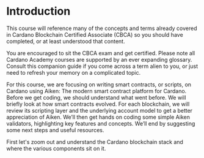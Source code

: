 # Introduction

This course will reference many of the concepts and terms already covered in Cardano Blockchain Certified Associate (CBCA) so you should have completed, or at least understood that content. 

You are encouraged to sit the CBCA exam and get certified. Please note all Cardano Academy courses are supported by an ever expanding glossary. Consult this companion guide if you come across a term alien to you, or just need to refresh your memory on a complicated topic. 

For this course, we are focusing on writing smart contracts, or scripts, on Cardano using Aiken: The modern smart contract platform for Cardano. Before we get coding, we should understand what went before. We will briefly look at how smart contracts evolved. For each blockchain, we will review its scripting layer and the underlying account model to get a better appreciation of Aiken. We’ll then get hands on coding some simple Aiken validators, highlighting key features and concepts. We’ll end by suggesting some next steps and useful resources.

First let's zoom out and understand the Cardano blockchain stack and where the various components sit on it.

